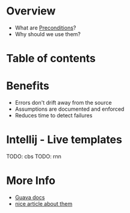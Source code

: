 # Overview
- What are [Preconditions](https://github.com/google/guava/wiki/PreconditionsExplained)?
- Why should we use them?


# Table of contents


# Benefits
- Errors don't drift away from the source
- Assumptions are documented and enforced
- Reduces time to detect failures


# Intellij - Live templates
TODO: cbs
TODO: rnn


# More Info
- [Guava docs](https://github.com/google/guava/wiki/PreconditionsExplained)
- [nice article about them]()

